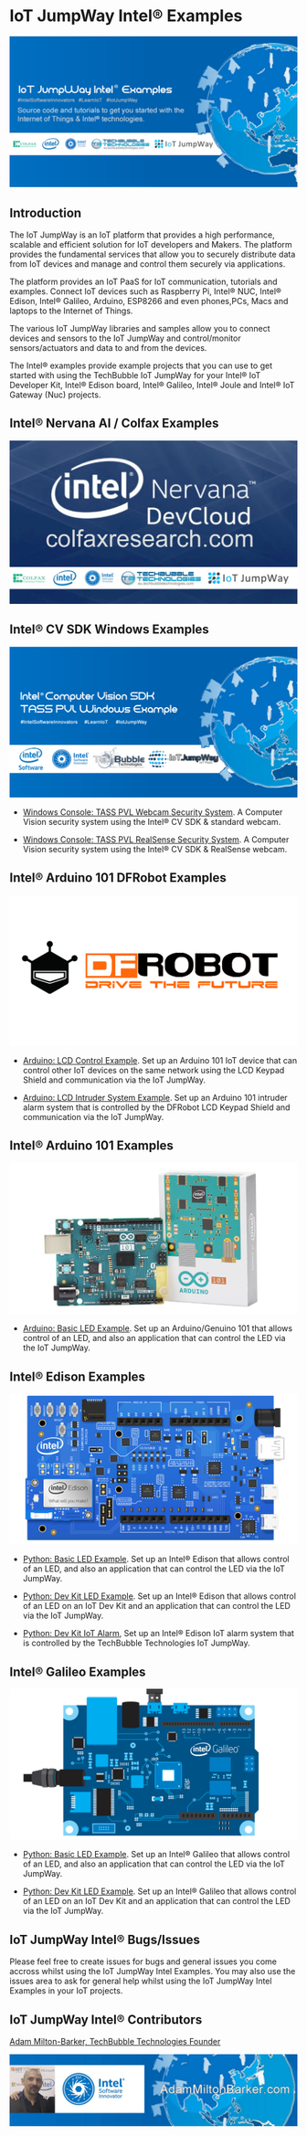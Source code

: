# IoT JumpWay Intel® Examples

![IoT JumpWay Intel® Examples](images/main/IoT-JumpWay-Intel-Examples.png)

## Introduction

The IoT JumpWay is an IoT platform that provides a high performance, scalable and efficient solution for IoT developers and Makers. The platform provides the fundamental services that allow you to securely distribute data from IoT devices and manage and control them securely via applications.

The platform provides an IoT PaaS for IoT communication, tutorials and examples. Connect IoT devices such as Raspberry Pi, Intel® NUC, Intel® Edison, Intel® Galileo, Arduino, ESP8266 and even phones,PCs, Macs and laptops to the Internet of Things. 

The various IoT JumpWay libraries and samples allow you to connect devices and sensors to the IoT JumpWay and control/monitor sensors/actuators and data to and from the devices.

The Intel® examples provide example projects that you can use to get started with using the TechBubble IoT JumpWay for your Intel® IoT Developer Kit, Intel® Edison board, Intel® Galileo, Intel® Joule and Intel® IoT Gateway (Nuc) projects.

## Intel® Nervana AI / Colfax Examples

![IoT JumpWay Intel® Nervana AI / Colfax Examples](Intel-Colfax/images/intel-nervana-ai-cluster-colfax.jpg)

## Intel® CV SDK Windows Examples

![Intel® CV SDK Windows Examples](Intel-Computer-Vision-SDK/TASS-PVL/Windows/images/Intel-Computer-Vision-Windows.png)

- [Windows Console: TASS PVL Webcam Security System](https://github.com/TechBubbleTechnologies/IoT-JumpWay-Intel-Examples/tree/master/Intel-Computer-Vision-SDK/TASS-PVL/Windows/Webcam/ConsoleApp "Windows Console: TASS PVL Webcam Security System"). A Computer Vision security system using the Intel® CV SDK & standard webcam.


- [Windows Console: TASS PVL RealSense Security System](https://github.com/TechBubbleTechnologies/IoT-JumpWay-Intel-Examples/tree/master/Intel-Computer-Vision-SDK/TASS-PVL/Windows/Realsense/ConsoleApp "Windows Console: TASS PVL RealSense Security System"). A Computer Vision security system using the Intel® CV SDK & RealSense webcam.

## Intel® Arduino 101 DFRobot Examples

![Intel® Arduino 101 DFRobot Examples](images/main/DFRobot.png)

- [Arduino: LCD Control Example](https://github.com/TechBubbleTechnologies/IoT-JumpWay-Intel-Examples/tree/master/Intel-Arduino-101/3RD-PARTY-DFRobot/LCD-Control "Arduino: LCD Control Example"). Set up an Arduino 101 IoT device that can control other IoT devices on the same network using the LCD Keypad Shield and communication via the IoT JumpWay.

- [Arduino: LCD Intruder System Example](https://github.com/TechBubbleTechnologies/IoT-JumpWay-Intel-Examples/tree/master/Intel-Arduino-101/3RD-PARTY-DFRobot/LCD-Intruder-System "Arduino: LCD Intruder System Example"). Set up an Arduino 101 intruder alarm system that is controlled by the DFRobot LCD Keypad Shield and communication via the IoT JumpWay.

## Intel® Arduino 101 Examples

![IoT JumpWay Intel® Arduino 101 Examples](images/main/Arduino-101.png)

- [Arduino: Basic LED Example](https://github.com/TechBubbleTechnologies/IoT-JumpWay-Intel-Examples/tree/master/Intel-Arduino-101/Basic-LED "Arduino: Basic LED Example"). Set up an Arduino/Genuino 101 that allows control of an LED, and also an application that can control the LED via the IoT JumpWay.

## Intel® Edison Examples

![IoT JumpWay Intel® Edison Examples](images/main/Intel-Edison.png)

- [Python: Basic LED Example](https://github.com/TechBubbleTechnologies/IoT-JumpWay-Intel-Examples/tree/master/Intel-Edison/Basic-LED/Python "Python: Basic LED Example"). Set up an Intel® Edison that allows control of an LED, and also an application that can control the LED via the IoT JumpWay.

- [Python: Dev Kit LED Example](https://github.com/TechBubbleTechnologies/IoT-JumpWay-Intel-Examples/tree/master/Intel-Edison/Dev-Kit-LED/Python "Python: Dev Kit LED Example"). Set up an Intel® Edison that allows control of an LED on an IoT Dev Kit and an application that can control the LED via the IoT JumpWay.

- [Python: Dev Kit IoT Alarm](https://github.com/TechBubbleTechnologies/IoT-JumpWay-Intel-Examples/tree/master/Intel-Edison/Dev-Kit-IoT-Alarm/NodeJS "Python: Dev Kit IoT Alarm"), Set up an Intel® Edison IoT alarm system that is controlled by the TechBubble Technologies IoT JumpWay.

## Intel® Galileo Examples

![IoT JumpWay Intel® Galileo Examples](images/main/Intel-Galileo.png)

- [Python: Basic LED Example](https://github.com/TechBubbleTechnologies/IoT-JumpWay-Intel-Examples/tree/master/Intel-Galileo/Basic-LED/Python "Python: Basic LED Example"). Set up an Intel® Galileo that allows control of an LED, and also an application that can control the LED via the IoT JumpWay.

- [Python: Dev Kit LED Example](https://github.com/TechBubbleTechnologies/IoT-JumpWay-Intel-Examples/tree/master/Intel-Galileo/Dev-Kit-LED/Python "Python: Dev Kit LED Example"). Set up an Intel® Galileo that allows control of an LED on an IoT Dev Kit and an application that can control the LED via the IoT JumpWay.

## IoT JumpWay Intel® Bugs/Issues

Please feel free to create issues for bugs and general issues you come accross whilst using the IoT JumpWay Intel Examples. You may also use the issues area to ask for general help whilst using the IoT JumpWay Intel Examples in your IoT projects.

## IoT JumpWay Intel® Contributors

[Adam Milton-Barker, TechBubble Technologies Founder](https://github.com/AdamMiltonBarker "Adam Milton-Barker, TechBubble Technologies Founder")

![Adam Milton-Barker,  Intel Software Innovator](images/main/Intel-Software-Innovator.jpg)